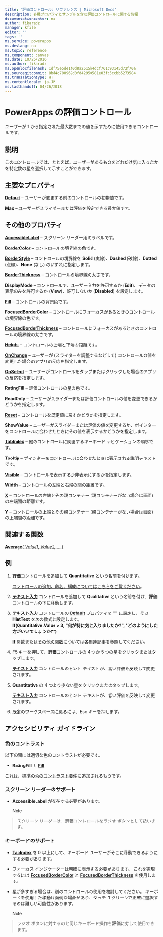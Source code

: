 ```yaml
---
title: '評価コントロール: リファレンス | Microsoft Docs'
description: 各種プロパティとサンプルを含む評価コントロールに関する情報
documentationcenter: na
author: fikaradz
manager: kfile
editor: ''
tags: ''
ms.service: powerapps
ms.devlang: na
ms.topic: reference
ms.component: canvas
ms.date: 10/25/2016
ms.author: fikaradz
ms.openlocfilehash: 1df75e5de1f0d8a2515b4dcf761593145d72f70a
ms.sourcegitcommit: 8bd4c700969d0fd42950581e03fd5ccbb5273584
ms.translationtype: HT
ms.contentlocale: ja-JP
ms.lasthandoff: 04/26/2018
---
```

# <a name="rating-control-in-powerapps"></a>PowerApps の評価コントロール
ユーザーが 1 から指定された最大数までの値を示すために使用できるコントロールです。

## <a name="description"></a>説明
このコントロールでは、たとえば、ユーザーがあるものをどれだけ気に入ったかを特定数の星を選択して示すことができます。

## <a name="key-properties"></a>主要なプロパティ
**[Default](properties-core.md)** – ユーザーが変更する前のコントロールの初期値です。

**Max** – ユーザーがスライダーまたは評価を設定できる最大値です。

## <a name="additional-properties"></a>その他のプロパティ
**[AccessibleLabel](properties-accessibility.md)** – スクリーン リーダー用のラベルです。

**[BorderColor](properties-color-border.md)** – コントロールの境界線の色です。

**[BorderStyle](properties-color-border.md)** – コントロールの境界線を **Solid** (実線)、**Dashed** (破線)、**Dotted** (点線)、**None** (なし) のいずれに指定します。

**[BorderThickness](properties-color-border.md)** – コントロールの境界線の太さです。

**[DisplayMode](properties-core.md)** – コントロールで、ユーザー入力を許可するか (**Edit**)、データの表示のみを許可するか (**View**)、許可しないか (**Disabled**) を設定します。

**[Fill](properties-color-border.md)** – コントロールの背景色です。

**[FocusedBorderColor](properties-color-border.md)** – コントロールにフォーカスがあるときのコントロールの境界線の色です。

**[FocusedBorderThickness](properties-color-border.md)** – コントロールにフォーカスがあるときのコントロールの境界線の太さです。

**[Height](properties-size-location.md)** – コントロールの上端と下端の距離です。

**[OnChange](properties-core.md)** – ユーザーが (スライダーを調整するなどして) コントロールの値を変更した場合のアプリの反応を指定します。

**[OnSelect](properties-core.md)** – ユーザーがコントロールをタップまたはクリックした場合のアプリの反応を指定します。

**RatingFill** – 評価コントロールの星の色です。

**ReadOnly** – ユーザーがスライダーまたは評価コントロールの値を変更できるかどうかを指定します。

**[Reset](properties-core.md)** – コントロールを既定値に戻すかどうかを指定します。

**ShowValue** – ユーザーがスライダーまたは評価の値を変更するか、ポインターをコントロールに合わせたときにその値を表示するかどうかを指定します。

**[TabIndex](properties-accessibility.md)** – 他のコントロールに関連するキーボード ナビゲーションの順序です。

**[Tooltip](properties-core.md)** – ポインターをコントロールに合わせたときに表示される説明テキストです。

**[Visible](properties-core.md)** – コントロールを表示するか非表示にするかを指定します。

**[Width](properties-size-location.md)** – コントロールの左端と右端の間の距離です。

**[X](properties-size-location.md)** – コントロールの左端とその親コンテナー (親コンテナーがない場合は画面) の左端間の距離です。

**[Y](properties-size-location.md)** – コントロールの上端とその親コンテナー (親コンテナーがない場合は画面) の上端間の距離です。

## <a name="related-functions"></a>関連する関数
[**Average**( *Value1*, *Value2,* ... )](../functions/function-aggregates.md)

## <a name="example"></a>例
1. **評価**コントロールを追加して **Quantitative** という名前を付けます。
   
    [コントロールの追加、命名、構成についてはこちらをご覧ください](../add-configure-controls.md)。
2. **[テキスト入力](control-text-input.md)** コントロールを追加して **Qualitative** という名前を付け、**評価**コントロールの下に移動します。
3. **[テキスト入力](control-text-input.md)** コントロールの **[Default](properties-core.md)** プロパティを **""** に設定し、その **HintText** を次の数式に設定します。
   <br>**If(Quantitative.Value > 3, "何が特に気に入りましたか?", "どのようにした方がいいでしょうか?")**
   
    **[If](../functions/function-if.md)** 関数または[その他の関数](../formula-reference.md)については各関連記事を参照してください。
4. F5 キーを押して、**評価**コントロールの 4 つか 5 つの星をクリックまたはタップします。
   
    **[テキスト入力](control-text-input.md)** コントロールのヒント テキストが、高い評価を反映して変更されます。
5. **Quantitative** の 4 つより少ない星をクリックまたはタップします。
   
    **[テキスト入力](control-text-input.md)** コントロールのヒント テキストが、低い評価を反映して変更されます。
6. 既定のワークスペースに戻るには、Esc キーを押します。


## <a name="accessibility-guidelines"></a>アクセシビリティ ガイドライン
### <a name="color-contrast"></a>色のコントラスト
以下の間には適切な色のコントラストが必要です。
* **RatingFill** と **[Fill](properties-color-border.md)**

これは、[標準の色のコントラスト要件](../accessible-apps-color.md)に追加されるものです。

### <a name="screen-reader-support"></a>スクリーン リーダーのサポート
* **[AccessibleLabel](properties-accessibility.md)** が存在する必要があります。

    > [!NOTE]
> スクリーン リーダーは、**評価**コントロールをラジオ ボタンとして扱います。

### <a name="keyboard-support"></a>キーボードのサポート
* **[TabIndex](properties-accessibility.md)** を 0 以上にして、キーボード ユーザーがそこに移動できるようにする必要があります。
* フォーカス インジケーターは明確に表示する必要があります。 これを実現するには **[FocusedBorderColor](properties-color-border.md)** と **[FocusedBorderThickness](properties-color-border.md)** を使用します。
* 星が多すぎる場合は、別のコントロールの使用を検討してください。 キーボードを使用した移動は面倒な場合があり、タッチ スクリーンで正確に選択するのは難しい可能性があります。

    > [!NOTE]
> ラジオ ボタンに対するのと同じキーボード操作を**評価**に対して使用できます。
